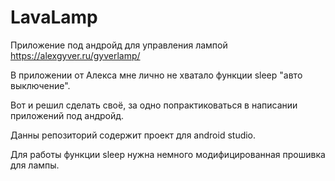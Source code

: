 # LavaLamp

Приложение под андройд для управления лампой https://alexgyver.ru/gyverlamp/

В приложении от Алекса мне лично не хватало функции sleep "авто выключение".

Вот и решил сделать своё, за одно попрактиковаться в написании приложений под андройд.

Данны репозиторий содержит проект для android studio.

Для работы функции sleep нужна немного модифицированная прошивка для лампы.
